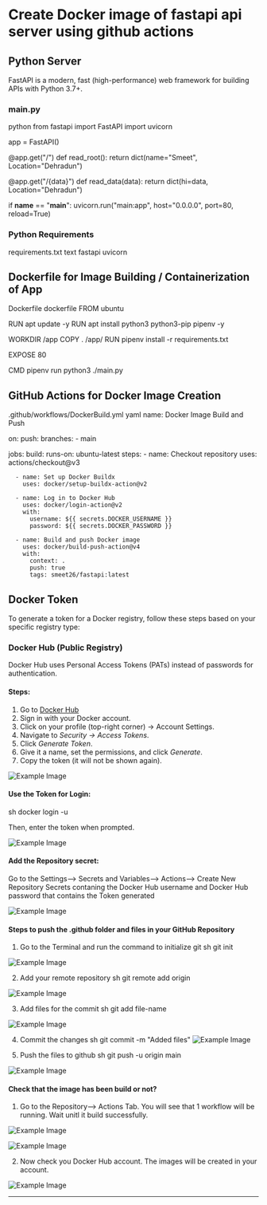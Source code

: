 # Create Docker image of fastapi api server using github actions

## Python Server

FastAPI is a modern, fast (high-performance) web framework for building APIs with Python 3.7+.

### main.py
python
from fastapi import FastAPI
import uvicorn

app = FastAPI()

@app.get("/")
def read_root():
    return dict(name="Smeet", Location="Dehradun")

@app.get("/{data}")
def read_data(data):
    return dict(hi=data, Location="Dehradun")

if __name__ == "__main__":
    uvicorn.run("main:app", host="0.0.0.0", port=80, reload=True)


### Python Requirements
requirements.txt
text
fastapi
uvicorn


## Dockerfile for Image Building / Containerization of App

Dockerfile
dockerfile
FROM ubuntu

RUN apt update -y
RUN apt install python3 python3-pip pipenv -y

WORKDIR /app
COPY . /app/
RUN pipenv install -r requirements.txt

EXPOSE 80

CMD pipenv run python3 ./main.py



## GitHub Actions for Docker Image Creation

.github/workflows/DockerBuild.yml
yaml
name: Docker Image Build and Push

on:
  push:
    branches:
      - main

jobs:
  build:
    runs-on: ubuntu-latest
    steps: 
      - name: Checkout repository
        uses: actions/checkout@v3

      - name: Set up Docker Buildx
        uses: docker/setup-buildx-action@v2

      - name: Log in to Docker Hub
        uses: docker/login-action@v2
        with:
          username: ${{ secrets.DOCKER_USERNAME }}  
          password: ${{ secrets.DOCKER_PASSWORD }}  

      - name: Build and push Docker image
        uses: docker/build-push-action@v4
        with:
          context: .
          push: true
          tags: smeet26/fastapi:latest



## Docker Token
To generate a token for a Docker registry, follow these steps based on your specific registry type:

### Docker Hub (Public Registry)
Docker Hub uses Personal Access Tokens (PATs) instead of passwords for authentication.

#### Steps:
1. Go to [Docker Hub](https://hub.docker.com/)
2. Sign in with your Docker account.
3. Click on your profile (top-right corner) → Account Settings.
4. Navigate to *Security → Access Tokens*.
5. Click *Generate Token*.
6. Give it a name, set the permissions, and click *Generate*.
7. Copy the token (it will not be shown again).

![Example Image](https://github.com/smeetw2610/FASTAPI/blob/main/1.png)

#### Use the Token for Login:
sh
docker login -u <your-docker-username> 

Then, enter the token when prompted.

![Example Image](https://github.com/smeetw2610/FASTAPI/blob/main/2.png)

#### Add the Repository secret:
Go to the Settings--> Secrets and Variables--> Actions--> Create New Repository Secrets contaning the Docker Hub username and Docker Hub password that contains the Token generated

![Example Image](https://github.com/smeetw2610/FASTAPI/blob/main/3.png)

#### Steps to push the .github folder and files in your GitHub Repository
1. Go to the Terminal and run the command to initialize git
sh
git init

![Example Image](https://github.com/smeetw2610/FASTAPI/blob/main/4.png)

2. Add your remote repository
sh
git remote add origin <your-github-repo-url>

![Example Image](https://github.com/smeetw2610/FASTAPI/blob/main/5.png)

3. Add files for the commit
sh
git add file-name

![Example Image](https://github.com/smeetw2610/FASTAPI/blob/main/6.png)

4. Commit the changes
sh
git commit -m "Added files"
![Example Image](https://github.com/smeetw2610/FASTAPI/blob/main/7.png)

5. Push the files to github
sh
git push -u origin main

![Example Image](https://github.com/smeetw2610/FASTAPI/blob/main/8.png)

#### Check that the image has been build or not?
1. Go to the Repository--> Actions Tab. You will see that 1 workflow will be running. Wait unitl it build successfully.

![Example Image](https://github.com/smeetw2610/FASTAPI/blob/main/9.png)

![Example Image](https://github.com/smeetw2610/FASTAPI/blob/main/10.png)

2. Now check you Docker Hub account. The images will be created in your account.

![Example Image](https://github.com/smeetw2610/FASTAPI/blob/main/11.png)

---
